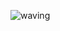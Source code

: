 ![waving](https://capsule-render.vercel.app/api?type=waving&height=200&color=gradient&text=Welcome%20My%20Area!&fontAlign=63&fontSize=66)
